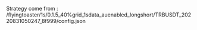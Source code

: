 Strategy come from : /flyingtoaster/1s/0.1.5_40%grid_1sdata_auenabled_longshort/TRBUSDT_20220831050247_8f999/config.json
